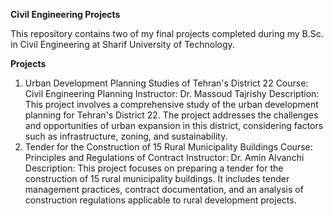 **Civil Engineering Projects**

This repository contains two of my final projects completed during my B.Sc. in Civil Engineering at Sharif University of Technology.

**Projects**
1. Urban Development Planning Studies of Tehran's District 22
Course: Civil Engineering Planning
Instructor: Dr. Massoud Tajrishy
Description: This project involves a comprehensive study of the urban development planning for Tehran's District 22. The project addresses the challenges and opportunities of urban expansion in this district, considering factors such as infrastructure, zoning, and sustainability.
2. Tender for the Construction of 15 Rural Municipality Buildings
Course: Principles and Regulations of Contract
Instructor: Dr. Amin Alvanchi
Description: This project focuses on preparing a tender for the construction of 15 rural municipality buildings. It includes tender management practices, contract documentation, and an analysis of construction regulations applicable to rural development projects.
